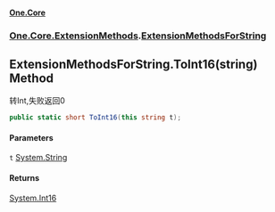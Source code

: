 #### [One.Core](index.md 'index')
### [One.Core.ExtensionMethods](One_Core_ExtensionMethods.md 'One.Core.ExtensionMethods').[ExtensionMethodsForString](One_Core_ExtensionMethods_ExtensionMethodsForString.md 'One.Core.ExtensionMethods.ExtensionMethodsForString')
## ExtensionMethodsForString.ToInt16(string) Method
转Int,失败返回0 
```csharp
public static short ToInt16(this string t);
```
#### Parameters
<a name='One_Core_ExtensionMethods_ExtensionMethodsForString_ToInt16(string)_t'></a>
`t` [System.String](https://docs.microsoft.com/en-us/dotnet/api/System.String 'System.String')  
  
#### Returns
[System.Int16](https://docs.microsoft.com/en-us/dotnet/api/System.Int16 'System.Int16')  
